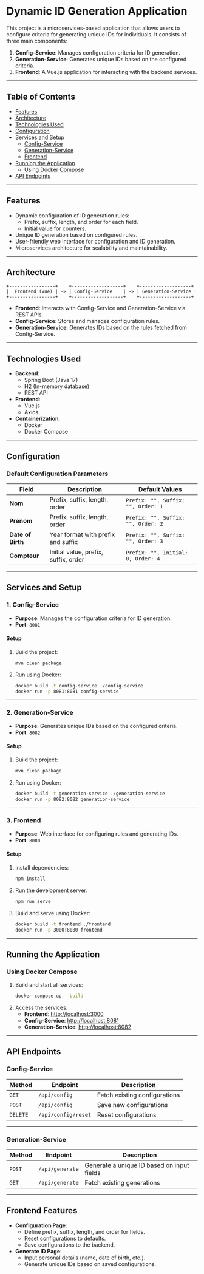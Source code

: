 
# **Dynamic ID Generation Application**

This project is a microservices-based application that allows users to configure criteria for generating unique IDs for individuals. It consists of three main components:

1. **Config-Service**: Manages configuration criteria for ID generation.
2. **Generation-Service**: Generates unique IDs based on the configured criteria.
3. **Frontend**: A Vue.js application for interacting with the backend services.

---

## **Table of Contents**

- [Features](#features)
- [Architecture](#architecture)
- [Technologies Used](#technologies-used)
- [Configuration](#configuration)
- [Services and Setup](#services-and-setup)
    - [Config-Service](#config-service)
    - [Generation-Service](#generation-service)
    - [Frontend](#frontend)
- [Running the Application](#running-the-application)
    - [Using Docker Compose](#using-docker-compose)
- [API Endpoints](#api-endpoints)

---

## **Features**

- Dynamic configuration of ID generation rules:
    - Prefix, suffix, length, and order for each field.
    - Initial value for counters.
- Unique ID generation based on configured rules.
- User-friendly web interface for configuration and ID generation.
- Microservices architecture for scalability and maintainability.

---

## **Architecture**

```plaintext
+-----------------+    +-------------------+    +-------------------+
|  Frontend (Vue) | -> | Config-Service    | -> | Generation-Service |
+-----------------+    +-------------------+    +-------------------+
```

- **Frontend**: Interacts with Config-Service and Generation-Service via REST APIs.
- **Config-Service**: Stores and manages configuration rules.
- **Generation-Service**: Generates IDs based on the rules fetched from Config-Service.

---

## **Technologies Used**

- **Backend**:
    - Spring Boot (Java 17)
    - H2 (In-memory database)
    - REST API
- **Frontend**:
    - Vue.js
    - Axios
- **Containerization**:
    - Docker
    - Docker Compose

---

## **Configuration**

### **Default Configuration Parameters**

| Field          | Description                            | Default Values                  |
|----------------|----------------------------------------|----------------------------------|
| **Nom**        | Prefix, suffix, length, order          | `Prefix: "", Suffix: "", Order: 1` |
| **Prénom**     | Prefix, suffix, length, order          | `Prefix: "", Suffix: "", Order: 2` |
| **Date of Birth** | Year format with prefix and suffix    | `Prefix: "", Suffix: "", Order: 3` |
| **Compteur**   | Initial value, prefix, suffix, order   | `Prefix: "", Initial: 0, Order: 4` |

---

## **Services and Setup**

### **1. Config-Service**

- **Purpose**: Manages the configuration criteria for ID generation.
- **Port**: `8081`

#### **Setup**

1. Build the project:
   ```bash
   mvn clean package
   ```
2. Run using Docker:
   ```bash
   docker build -t config-service ./config-service
   docker run -p 8081:8081 config-service
   ```

---

### **2. Generation-Service**

- **Purpose**: Generates unique IDs based on the configured criteria.
- **Port**: `8082`

#### **Setup**

1. Build the project:
   ```bash
   mvn clean package
   ```
2. Run using Docker:
   ```bash
   docker build -t generation-service ./generation-service
   docker run -p 8082:8082 generation-service
   ```

---

### **3. Frontend**

- **Purpose**: Web interface for configuring rules and generating IDs.
- **Port**: `8080`

#### **Setup**

1. Install dependencies:
   ```bash
   npm install
   ```
2. Run the development server:
   ```bash
   npm run serve
   ```
3. Build and serve using Docker:
   ```bash
   docker build -t frontend ./frontend
   docker run -p 3000:8080 frontend
   ```

---

## **Running the Application**

### **Using Docker Compose**

1. Build and start all services:
   ```bash
   docker-compose up --build
   ```
2. Access the services:
    - **Frontend**: [http://localhost:3000](http://localhost:3000)
    - **Config-Service**: [http://localhost:8081](http://localhost:8081)
    - **Generation-Service**: [http://localhost:8082](http://localhost:8082)


---

## **API Endpoints**

### **Config-Service**

| Method | Endpoint                    | Description                      |
|--------|-----------------------------|----------------------------------|
| `GET`  | `/api/config`               | Fetch existing configurations   |
| `POST` | `/api/config`       | Save new configurations         |
| `DELETE` | `/api/config/reset` | Reset configurations            |

---

### **Generation-Service**

| Method | Endpoint          | Description                                |
|--------|-------------------|--------------------------------------------|
| `POST` | `/api/generate` | Generate a unique ID based on input fields |
| `GET`  | `/api/generate` | Fetch existing generations                 |

---

## **Frontend Features**

- **Configuration Page**:
    - Define prefix, suffix, length, and order for fields.
    - Reset configurations to defaults.
    - Save configurations to the backend.
- **Generate ID Page**:
    - Input personal details (name, date of birth, etc.).
    - Generate unique IDs based on saved configurations.
